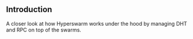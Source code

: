 ## Introduction

A closer look at how Hyperswarm works under the hood by managing DHT and RPC on top of the swarms.